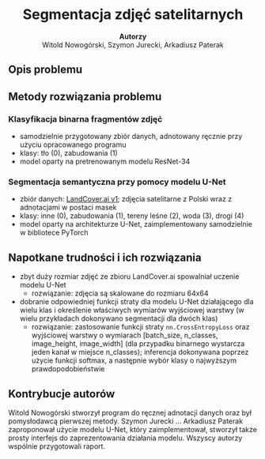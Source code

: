 <h1 style="text-align: center"> <b>Segmentacja zdjęć satelitarnych</b> </h1>

<div style="text-align: center"> <b>Autorzy</b> </div>
<div style="text-align: center"> Witold Nowogórski, Szymon Jurecki, Arkadiusz Paterak </div>

## Opis problemu

## Metody rozwiązania problemu

### Klasyfikacja binarna fragmentów zdjęć

- samodzielnie przygotowany zbiór danych, adnotowany ręcznie przy użyciu opracowanego programu
- klasy: tło (0), zabudowania (1)
- model oparty na pretrenowanym modelu ResNet-34

### Segmentacja semantyczna przy pomocy modelu U-Net

- zbiór danych: [LandCover.ai v1](https://landcover.ai.linuxpolska.com/#dataset); zdjęcia satelitarne z Polski wraz z adnotacjami w postaci masek
- klasy: inne (0), zabudowania (1), tereny leśne (2), woda (3), drogi (4)
- model oparty na architekturze U-Net, zaimplementowany samodzielnie w bibliotece PyTorch

## Napotkane trudności i ich rozwiązania

- zbyt duży rozmiar zdjęć ze zbioru LandCover.ai spowalniał uczenie modelu U-Net
    - rozwiązanie: zdjęcia są skalowane do rozmiaru 64x64
- dobranie odpowiedniej funkcji straty dla modelu U-Net działającego dla wielu klas i określenie właściwych wymiarów wyjściowej warstwy (w wielu przykładach dokonywano segmentacji dla dwóch klas)
    - rozwiązanie: zastosowanie funkcji straty `nn.CrossEntropyLoss` oraz wyjściowej warstwy o wymiarach [batch_size, n_classes, image_height, image_width] (dla przypadku binarnego wystarcza jeden kanał w miejsce n_classes); inferencja dokonywana poprzez użycie funkcji softmax, a następnie wybór klasy o najwyższym prawdopodobieństwie

## Kontrybucje autorów

Witold Nowogórski stworzył program do ręcznej adnotacji danych oraz był pomysłodawcą pierwszej metody. Szymon Jurecki ... Arkadiusz Paterak zaproponował użycie modelu U-Net, który zaimplementował, stworzył także prosty interfejs do zaprezentowania działania modelu. Wszyscy autorzy wspólnie przygotowali raport.
